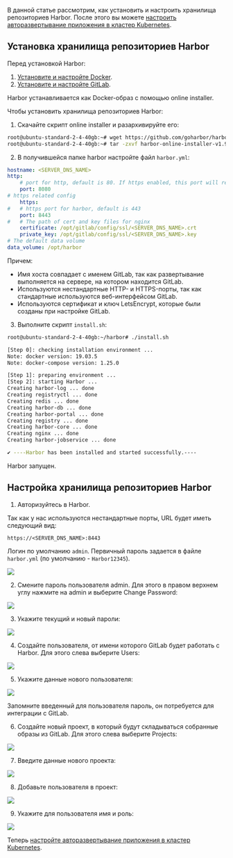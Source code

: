 В данной статье рассмотрим, как установить и настроить хранилища репозиториев Harbor. После этого вы можете [настроить авторазвертывание приложения в кластер Kubernetes](/ru/additionals/cases/cases-gitlab/case-k8s-app).

## Установка хранилища репозиториев Harbor

Перед установкой Harbor:

1. [Установите и настройте Docker](/ru/additionals/cases/cases-gitlab/case-docker).
2. [Установите и настройте GitLab](/ru/additionals/cases/cases-gitlab/case-gitlab).

Harbor устанавливается как Docker-образ с помощью online installer.

Чтобы установить хранилища репозиториев Harbor:

1. Скачайте скрипт online installer и разархивируйте его:

```bash
root@ubuntu-standard-2-4-40gb:~# wget https://github.com/goharbor/harbor/releases/download/v1.9.3/harbor-online-installer-v1.9.3.tgz
root@ubuntu-standard-2-4-40gb:~# tar -zxvf harbor-online-installer-v1.9.3.tgz
```

2. В получившейся папке harbor настройте файл `harbor.yml`:

```yaml
hostname: <SERVER_DNS_NAME>
http:
    # port for http, default is 80. If https enabled, this port will redirect to https port
    port: 8080
# https related config
    https:
#   # https port for harbor, default is 443
    port: 8443
#   # The path of cert and key files for nginx
    certificate: /opt/gitlab/config/ssl/<SERVER_DNS_NAME>.crt
    private_key: /opt/gitlab/config/ssl/<SERVER_DNS_NAME>.key
# The default data volume
data_volume: /opt/harbor
```

Причем:

- Имя хоста совпадает с именем GitLab, так как развертывание выполняется на сервере, на котором находится GitLab.
- Используются нестандартные HTTP- и HTTPS-порты, так как стандартные используются веб-интерфейсом GitLab.
- Используются сертификат и ключ LetsEncrypt, которые были созданы при настройке GitLab.

3. Выполните скрипт `install.sh`:

```bash
root@ubuntu-standard-2-4-40gb:~/harbor# ./install.sh

[Step 0]: checking installation environment ...
Note: docker version: 19.03.5
Note: docker-compose version: 1.25.0

[Step 1]: preparing environment ...
[Step 2]: starting Harbor ...
Creating harbor-log ... done
Creating registryctl ... done
Creating redis ... done
Creating harbor-db ... done
Creating harbor-portal ... done
Creating registry ... done
Creating harbor-core ... done
Creating nginx ... done
Creating harbor-jobservice ... done

✔ ----Harbor has been installed and started successfully.----
```

Harbor запущен.

## Настройка хранилища репозиториев Harbor

1. Авторизуйтесь в Harbor.

Так как у нас используются нестандартные порты, URL будет иметь следующий вид:

```http
https://<SERVER_DNS_NAME>:8443
```

Логин по умолчанию `admin`. Первичный пароль задается в файле `harbor.yml` (по умолчанию - `Harbor12345`).

**![](assets/1583617538207-1583617538207.png)**

2. Смените пароль пользователя admin. Для этого в правом верхнем углу нажмите на admin и выберите Change Password:

**![](assets/1583618632237-1583618632237.png)**

3. Укажите текущий и новый пароли:

**![](assets/1583617032537-1583617032537.png)**

4. Создайте пользователя, от имени которого GitLab будет работать с Harbor. Для этого слева выберите Users:

![](assets/1583617595313-1583617595313.png)

5. Укажите данные нового пользователя:

![](assets/1583617032764-1583617032764.png)

<warn>

Запомните введенный для пользователя пароль, он потребуется для интеграции с GitLab.

</warn>

6. Создайте новый проект, в который будут складываться собранные образы из GitLab. Для этого слева выберите Projects:

![](assets/1583617765191-1583617765191.png)

7. Введите данные нового проекта:

![](assets/1583617822394-1583617822394.png)

8. Добавьте пользователя в проект:

**![](assets/1583617874990-1583617874990.png)**

9. Укажите для пользователя имя и роль:

![](assets/1583617528394-1583617528394.png)

Теперь [настройте авторазвертывание приложения в кластер Kubernetes](/ru/additionals/cases/cases-gitlab/case-k8s-app).
